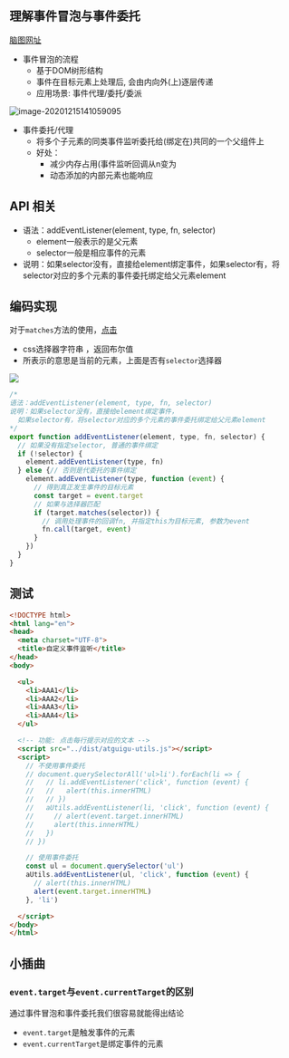 ## 理解事件冒泡与事件委托

[脑图网址](https://www.kdocs.cn/view/l/csA13DjMe4pF)

- 事件冒泡的流程
  - 基于DOM树形结构
  - 事件在目标元素上处理后, 会由内向外(上)逐层传递
  - 应用场景: 事件代理/委托/委派

![image-20201215141059095](https://zxfjd3g.github.io/atguigu_utils-docs/assets/img/image-20201215141059095.a3dce0aa.png)

- 事件委托/代理
  - 将多个子元素的同类事件监听委托给(绑定在)共同的一个父组件上
  - 好处：
    - 减少内存占用(事件监听回调从n变为
    - 动态添加的内部元素也能响应

## API 相关

- 语法：addEventListener(element, type, fn, selector)
  - element一般表示的是父元素
  - selector一般是相应事件的元素
- 说明：如果selector没有，直接给element绑定事件，如果selector有，将selector对应的多个元素的事件委托绑定给父元素element

## 编码实现

对于`matches`方法的使用，[点击](https://developer.mozilla.org/zh-CN/docs/Web/API/Element/matches)

+  css选择器字符串 ，返回布尔值
+ 所表示的意思是当前的元素，上面是否有`selector`选择器

![](https://gitee.com/cai_shengfu/picgo/raw/master/img/20210207170333.png)

```js
/* 
语法：addEventListener(element, type, fn, selector)
说明：如果selector没有，直接给element绑定事件，
  如果selector有，将selector对应的多个元素的事件委托绑定给父元素element
*/
export function addEventListener(element, type, fn, selector) {
  // 如果没有指定selector, 普通的事件绑定
  if (!selector) {
    element.addEventListener(type, fn)
  } else {// 否则是代委托的事件绑定
    element.addEventListener(type, function (event) {
      // 得到真正发生事件的目标元素
      const target = event.target
      // 如果与选择器匹配
      if (target.matches(selector)) {
        // 调用处理事件的回调fn, 并指定this为目标元素, 参数为event
        fn.call(target, event)
      }
    })
  }
}
```

## 测试

```html
<!DOCTYPE html>
<html lang="en">
<head>
  <meta charset="UTF-8">
  <title>自定义事件监听</title>
</head>
<body>

  <ul>
    <li>AAA1</li>
    <li>AAA2</li>
    <li>AAA3</li>
    <li>AAA4</li>
  </ul>

  <!-- 功能: 点击每行提示对应的文本 -->
  <script src="../dist/atguigu-utils.js"></script>
  <script>
    // 不使用事件委托
    // document.querySelectorAll('ul>li').forEach(li => {
    //   // li.addEventListener('click', function (event) {
    //   //   alert(this.innerHTML)
    //   // })
    //   aUtils.addEventListener(li, 'click', function (event) {
    //     // alert(event.target.innerHTML)
    //     alert(this.innerHTML)
    //   })
    // })

    // 使用事件委托
    const ul = document.querySelector('ul')
    aUtils.addEventListener(ul, 'click', function (event) {
      // alert(this.innerHTML)
      alert(event.target.innerHTML)
    }, 'li')

  </script>
</body>
</html>
```

## 小插曲

### `event.target`与`event.currentTarget`的区别

通过事件冒泡和事件委托我们很容易就能得出结论

+ `event.target`是触发事件的元素
+ `event.currentTarget`是绑定事件的元素
